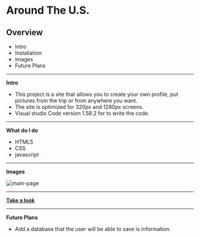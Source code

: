 # Around The U.S.

## Overview

* Intro
* Installation
* Images
* Future Plans	

-----------------------------------------------

**Intro**

* This project is a site that allows you to create your own profile, put pictures from the trip or from anywhere you want.
* The site is optimized for 320px and 1280px screens.
* Visual studio Code version 1.58.2 for to write the code.

-----------------------------------------------

**What do I do**

* HTML5 
* CSS 
* javascript 
    
-----------------------------------------------

**Images**

![main-page](https://user-images.githubusercontent.com/65240374/130342252-f08cf4f3-fee8-4f12-9ec2-38da1bd6115b.png)

-----------------------------------------------

**[Take a look](https://idan-porat.github.io/web_project_4/index.html)**

-----------------------------------------------

**Future Plans**

* Add a database that the user will be able to save is information.	